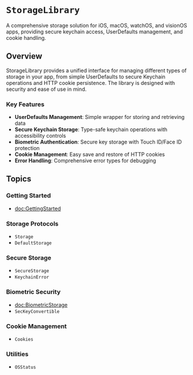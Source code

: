 # ``StorageLibrary``

A comprehensive storage solution for iOS, macOS, watchOS, and visionOS apps, providing secure keychain access, UserDefaults management, and cookie handling.

## Overview

StorageLibrary provides a unified interface for managing different types of storage in your app, from simple UserDefaults to secure Keychain operations and HTTP cookie persistence. The library is designed with security and ease of use in mind.

### Key Features

- **UserDefaults Management**: Simple wrapper for storing and retrieving data
- **Secure Keychain Storage**: Type-safe keychain operations with accessibility controls
- **Biometric Authentication**: Secure key storage with Touch ID/Face ID protection
- **Cookie Management**: Easy save and restore of HTTP cookies
- **Error Handling**: Comprehensive error types for debugging

## Topics

### Getting Started

- <doc:GettingStarted>

### Storage Protocols

- ``Storage``
- ``DefaultStorage``

### Secure Storage

- ``SecureStorage``
- ``KeychainError``

### Biometric Security

- <doc:BiometricStorage>
- ``SecKeyConvertible``

### Cookie Management

- ``Cookies``

### Utilities

- ``OSStatus``
